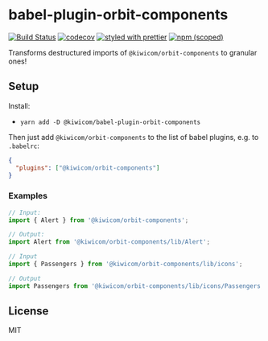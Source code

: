 # babel-plugin-orbit-components

[![Build Status](https://travis-ci.org/kiwicom/babel-plugin-orbit-components.svg?branch=master)](https://travis-ci.org/kiwicom/babel-plugin-orbit-components)
[![codecov](https://codecov.io/gh/kiwicom/babel-plugin-orbit-components/branch/master/graph/badge.svg)](https://codecov.io/gh/kiwicom/babel-plugin-orbit-components)
[![styled with prettier](https://img.shields.io/badge/styled_with-prettier-ff69b4.svg)](https://github.com/prettier/prettier)
[![npm (scoped)](https://img.shields.io/npm/v/babel-plugin-orbit-components.svg)](https://www.npmjs.com/package/@kiwicom/babel-plugin-orbit-components)

Transforms destructured imports of `@kiwicom/orbit-components` to granular ones!

## Setup

Install:

- `yarn add -D @kiwicom/babel-plugin-orbit-components`

Then just add `@kiwicom/orbit-components` to the list of babel plugins, e.g. to `.babelrc`:

```json
{
  "plugins": ["@kiwicom/orbit-components"]
}
```

### Examples

```js
// Input:
import { Alert } from '@kiwicom/orbit-components';

// Output:
import Alert from '@kiwicom/orbit-components/lib/Alert';
```

```js
// Input
import { Passengers } from '@kiwicom/orbit-components/lib/icons';

// Output
import Passengers from '@kiwicom/orbit-components/lib/icons/Passengers';
```

## License

MIT
